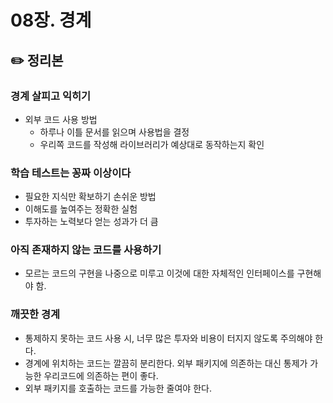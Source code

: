 # 08장. 경계

## ✏️ 정리본

### 경계 살피고 익히기
- 외부 코드 사용 방법
  - 하루나 이틀 문서를 읽으며 사용법을 결정
  - 우리쪽 코드를 작성해 라이브러리가 예상대로 동작하는지 확인

### 학습 테스트는 꽁짜 이상이다
- 필요한 지식만 확보하기 손쉬운 방법
- 이해도를 높여주는 정확한 실험
- 투자하는 노력보다 얻는 성과가 더 큼

### 아직 존재하지 않는 코드를 사용하기
- 모르는 코드의 구현을 나중으로 미루고 이것에 대한 자체적인 인터페이스를 구현해야 함.

### 깨끗한 경계
- 통제하지 못하는 코드 사용 시, 너무 많은 투자와 비용이 터지지 않도록 주의해야 한다.
- 경계에 위치하는 코드는 깔끔히 분리한다. 외부 패키지에 의존하는 대신 통제가 가능한 우리코드에 의존하는 편이 좋다. 
- 외부 패키지를 호출하는 코드를 가능한 줄여야 한다.